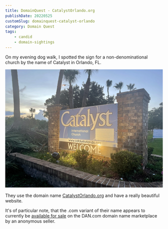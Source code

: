 ```yaml
---
title: DomainQuest - CatalystOrlando.org
publishDate: 20220525
customSlug: domainquest-catalyst-orlando
category: Domain Quest
tags:
    - candid
    - domain-sightings
---
```


On my evening dog walk, I spotted the sign for a non-denominational church by the name of Catalyst in Orlando, FL.

![](assets/catalyst_orlando_church_sign.jpg)

They use the domain name [CatalystOrlando.org](https://catalystorlando.org/) and have a really beautiful website.

It's of particular note, that the .com variant of their name appears to currently be [available for sale](https://dan.com/buy-domain/catalystorlando.com) on the DAN.com domain name marketplace by an anonymous seller.
